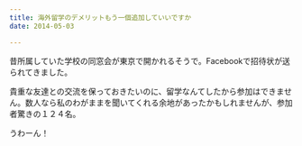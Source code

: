 ```yaml
---
title: 海外留学のデメリットもう一個追加していいですか
date: 2014-05-03

---
```


昔所属していた学校の同窓会が東京で開かれるそうで。Facebookで招待状が送られてきました。

貴重な友達との交流を保っておきたいのに、留学なんてしたから参加はできません。数人なら私のわがままを聞いてくれる余地があったかもしれませんが、参加者驚きの１２４名。

うわーん！

